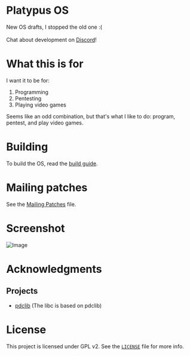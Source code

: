 # Platypus OS
New OS drafts, I stopped the old one :(
<br/><br/>
Chat about development on [Discord](https://discord.gg/t6keJw974q)!

# What this is for
I want it to be for:
1. Programming
2. Pentesting
3. Playing video games

Seems like an odd combination, but that's what I like to do: program, pentest, and play video games.

# Building
To build the OS, read the [build guide](https://github.com/kushagra765/new-platypus-os-drafts/blob/0.10/docs/Building.md).

# Mailing patches
See the [Mailing Patches](https://github.com/kushagra765/new-platypus-os-drafts/blob/0.10/docs/Mailing-Patches.md) file.

# Screenshot
![Image](https://github.com/kushagra765/platypus-os/blob/0.10/screenshots/Screenshot-0.10-rc3.png)

# Acknowledgments
## Projects
- [pdclib](https://github.com/DevSolar/pdclib) (The libc is based on pdclib)

# License
This project is licensed under GPL v2. See the [`LICENSE`](https://github.com/Platypus-Tech/new-platypus-os-drafts/blob/0.10/LICENSE) file for more info.
